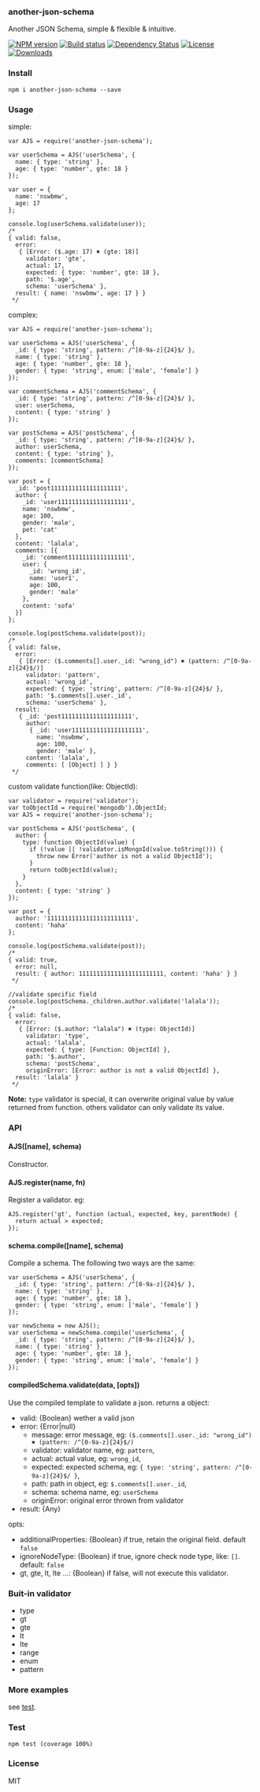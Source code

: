 ### another-json-schema

Another JSON Schema, simple & flexible & intuitive.

[![NPM version][npm-image]][npm-url]
[![Build status][travis-image]][travis-url]
[![Dependency Status][david-image]][david-url]
[![License][license-image]][license-url]
[![Downloads][downloads-image]][downloads-url]

### Install

```
npm i another-json-schema --save
```

### Usage

simple:

```
var AJS = require('another-json-schema');

var userSchema = AJS('userSchema', {
  name: { type: 'string' },
  age: { type: 'number', gte: 18 }
});

var user = {
  name: 'nswbmw',
  age: 17
};

console.log(userSchema.validate(user));
/*
{ valid: false,
  error:
   { [Error: ($.age: 17) ✖ (gte: 18)]
     validator: 'gte',
     actual: 17,
     expected: { type: 'number', gte: 18 },
     path: '$.age',
     schema: 'userSchema' },
  result: { name: 'nswbmw', age: 17 } }
 */
```

complex:

```
var AJS = require('another-json-schema');

var userSchema = AJS('userSchema', {
  _id: { type: 'string', pattern: /^[0-9a-z]{24}$/ },
  name: { type: 'string' },
  age: { type: 'number', gte: 18 },
  gender: { type: 'string', enum: ['male', 'female'] }
});

var commentSchema = AJS('commentSchema', {
  _id: { type: 'string', pattern: /^[0-9a-z]{24}$/ },
  user: userSchema,
  content: { type: 'string' }
});

var postSchema = AJS('postSchema', {
  _id: { type: 'string', pattern: /^[0-9a-z]{24}$/ },
  author: userSchema,
  content: { type: 'string' },
  comments: [commentSchema]
});

var post = {
  _id: 'post11111111111111111111',
  author: {
    _id: 'user11111111111111111111',
    name: 'nswbmw',
    age: 100,
    gender: 'male',
    pet: 'cat'
  },
  content: 'lalala',
  comments: [{
    _id: 'comment11111111111111111',
    user: {
      _id: 'wrong_id',
      name: 'user1',
      age: 100,
      gender: 'male'
    },
    content: 'sofa'
  }]
};

console.log(postSchema.validate(post));
/*
{ valid: false,
  error:
   { [Error: ($.comments[].user._id: "wrong_id") ✖ (pattern: /^[0-9a-z]{24}$/)]
     validator: 'pattern',
     actual: 'wrong_id',
     expected: { type: 'string', pattern: /^[0-9a-z]{24}$/ },
     path: '$.comments[].user._id',
     schema: 'userSchema' },
  result:
   { _id: 'post11111111111111111111',
     author:
      { _id: 'user11111111111111111111',
        name: 'nswbmw',
        age: 100,
        gender: 'male' },
     content: 'lalala',
     comments: [ [Object] ] } }
 */
```

custom validate function(like: ObjectId):

```
var validator = require('validator');
var toObjectId = require('mongodb').ObjectId;
var AJS = require('another-json-schema');

var postSchema = AJS('postSchema', {
  author: {
    type: function ObjectId(value) {
      if (!value || !validator.isMongoId(value.toString())) {
        throw new Error('author is not a valid ObjectId');
      }
      return toObjectId(value);
    }
  },
  content: { type: 'string' }
});

var post = {
  author: '111111111111111111111111',
  content: 'haha'
};

console.log(postSchema.validate(post));
/*
{ valid: true,
  error: null,
  result: { author: 111111111111111111111111, content: 'haha' } }
 */

//validate specific field
console.log(postSchema._children.author.validate('lalala'));
/*
{ valid: false,
  error:
   { [Error: ($.author: "lalala") ✖ (type: ObjectId)]
     validator: 'type',
     actual: 'lalala',
     expected: { type: [Function: ObjectId] },
     path: '$.author',
     schema: 'postSchema',
     originError: [Error: author is not a valid ObjectId] },
  result: 'lalala' }
 */
```

**Note:** `type` validator is special, it can overwrite original value by value returned from function. others validator can only validate its value.

### API

#### AJS([name], schema)

Constructor.

#### AJS.register(name, fn)

Register a validator. eg:

```
AJS.register('gt', function (actual, expected, key, parentNode) {
  return actual > expected;
});
```

#### schema.compile([name], schema)

Compile a schema. The following two ways are the same:

```
var userSchema = AJS('userSchema', {
  _id: { type: 'string', pattern: /^[0-9a-z]{24}$/ },
  name: { type: 'string' },
  age: { type: 'number', gte: 18 },
  gender: { type: 'string', enum: ['male', 'female'] }
});
```

```
var newSchema = new AJS();
var userSchema = newSchema.compile('userSchema', {
  _id: { type: 'string', pattern: /^[0-9a-z]{24}$/ },
  name: { type: 'string' },
  age: { type: 'number', gte: 18 },
  gender: { type: 'string', enum: ['male', 'female'] }
});
```

#### compiledSchema.validate(data, [opts])

Use the compiled template to validate a json. returns a object:

- valid: {Boolean} wether a valid json
- error: {Error|null}
  - message: error message, eg: `($.comments[].user._id: "wrong_id") ✖ (pattern: /^[0-9a-z]{24}$/)`
  - validator: validator name, eg: `pattern`,
  - actual: actual value, eg: `wrong_id`,
  - expected: expected schema, eg: `{ type: 'string', pattern: /^[0-9a-z]{24}$/ }`,
  - path: path in object, eg: `$.comments[].user._id`,
  - schema: schema name, eg: `userSchema`
  - originError: original error thrown from validator
- result: {Any}

opts:

- additionalProperties: {Boolean} if true, retain the original field. default `false`
- ignoreNodeType: {Boolean} if true, ignore check node type, like: `[]`. default: `false`
- gt, gte, lt, lte ...: {Boolean} if false, will not execute this validator.

### Buit-in validator

- type
- gt
- gte
- lt
- lte
- range
- enum
- pattern

### More examples

see [test](./test).

### Test

```
npm test (coverage 100%)
```

### License

MIT

[npm-image]: https://img.shields.io/npm/v/another-json-schema.svg?style=flat-square
[npm-url]: https://npmjs.org/package/another-json-schema
[travis-image]: https://img.shields.io/travis/nswbmw/another-json-schema.svg?style=flat-square
[travis-url]: https://travis-ci.org/nswbmw/another-json-schema
[david-image]: http://img.shields.io/david/nswbmw/another-json-schema.svg?style=flat-square
[david-url]: https://david-dm.org/nswbmw/another-json-schema
[license-image]: http://img.shields.io/npm/l/another-json-schema.svg?style=flat-square
[license-url]: LICENSE
[downloads-image]: http://img.shields.io/npm/dm/another-json-schema.svg?style=flat-square
[downloads-url]: https://npmjs.org/package/another-json-schema
